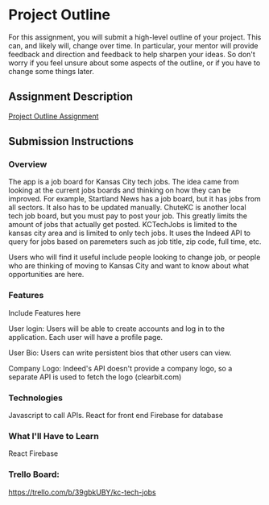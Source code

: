 # Project Outline
For this assignment, you will submit a high-level outline of your project. This can, and likely will, change over time. In particular, your mentor will provide feedback and direction and feedback to help sharpen your ideas. So don't worry if you feel unsure about some aspects of the outline, or if you have to change some things later.

## Assignment Description
[Project Outline Assignment](https://education.launchcode.org/liftoff/assignments/project-outline/)

## Submission Instructions

### Overview

The app is a job board for Kansas City tech jobs. The idea came from looking at the current jobs boards and thinking on how they can be improved. For example, Startland News has a job board, but it has jobs from all sectors. It also has to be updated manually. ChuteKC is another local tech job board, but you must pay to post your job. This greatly limits the amount of jobs that actually get posted. KCTechJobs is limited to the kansas city area and is limited to only tech jobs. It uses the Indeed API to query for jobs based on paremeters such as job title, zip code, full time, etc.

Users who will find it useful include people looking to change job, or people who are thinking of moving to Kansas City and want to know about what opportunities are here.

### Features
Include Features here

User login: Users will be able to create accounts and log in to the application. Each user will have a profile page.

User Bio: Users can write persistent bios that other users can view.

Company Logo: Indeed's API doesn't provide a company logo, so a separate API is used to fetch the logo (clearbit.com)


### Technologies

Javascript to call APIs. 
React for front end
Firebase for database

### What I'll Have to Learn
React
Firebase

### Trello Board:
https://trello.com/b/39gbkUBY/kc-tech-jobs
